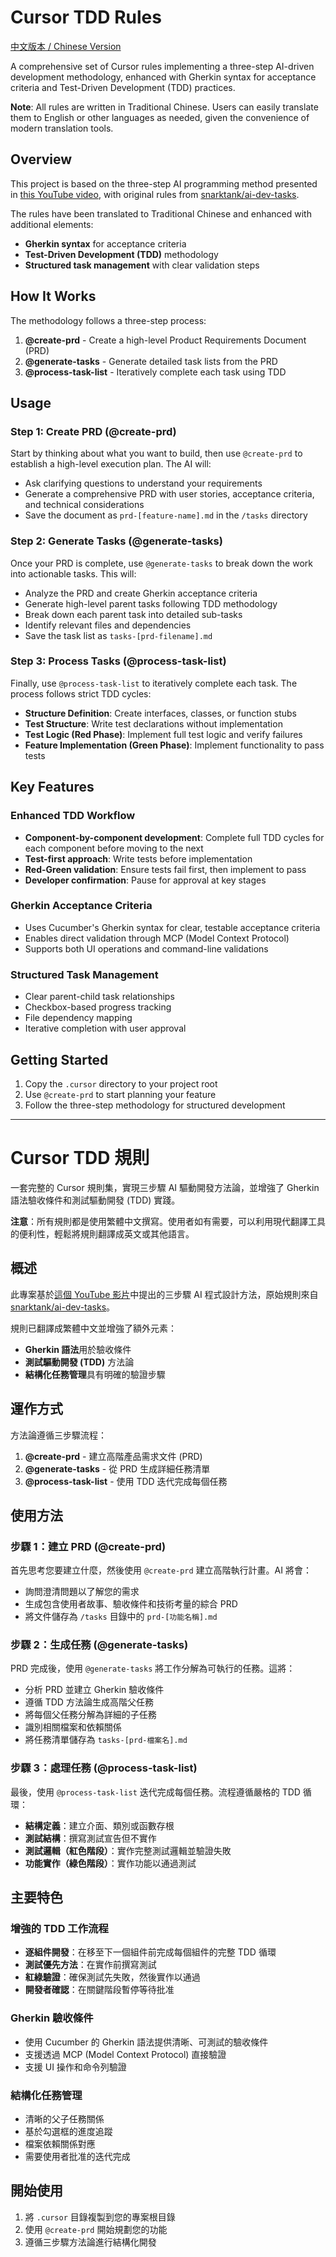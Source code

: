# Cursor TDD Rules

[中文版本 / Chinese Version](#cursor-tdd-規則)

A comprehensive set of Cursor rules implementing a three-step AI-driven development methodology, enhanced with Gherkin syntax for acceptance criteria and Test-Driven Development (TDD) practices.

**Note**: All rules are written in Traditional Chinese. Users can easily translate them to English or other languages as needed, given the convenience of modern translation tools.

## Overview

This project is based on the three-step AI programming method presented in [this YouTube video](https://youtu.be/fD4ktSkNCw4?si=nhYH28nSIT3PUONj), with original rules from [snarktank/ai-dev-tasks](https://github.com/snarktank/ai-dev-tasks).

The rules have been translated to Traditional Chinese and enhanced with additional elements:
- **Gherkin syntax** for acceptance criteria
- **Test-Driven Development (TDD)** methodology
- **Structured task management** with clear validation steps

## How It Works

The methodology follows a three-step process:

1. **@create-prd** - Create a high-level Product Requirements Document (PRD)
2. **@generate-tasks** - Generate detailed task lists from the PRD
3. **@process-task-list** - Iteratively complete each task using TDD

## Usage

### Step 1: Create PRD (@create-prd)
Start by thinking about what you want to build, then use `@create-prd` to establish a high-level execution plan. The AI will:
- Ask clarifying questions to understand your requirements
- Generate a comprehensive PRD with user stories, acceptance criteria, and technical considerations
- Save the document as `prd-[feature-name].md` in the `/tasks` directory

### Step 2: Generate Tasks (@generate-tasks)
Once your PRD is complete, use `@generate-tasks` to break down the work into actionable tasks. This will:
- Analyze the PRD and create Gherkin acceptance criteria
- Generate high-level parent tasks following TDD methodology
- Break down each parent task into detailed sub-tasks
- Identify relevant files and dependencies
- Save the task list as `tasks-[prd-filename].md`

### Step 3: Process Tasks (@process-task-list)
Finally, use `@process-task-list` to iteratively complete each task. The process follows strict TDD cycles:
- **Structure Definition**: Create interfaces, classes, or function stubs
- **Test Structure**: Write test declarations without implementation
- **Test Logic (Red Phase)**: Implement full test logic and verify failures
- **Feature Implementation (Green Phase)**: Implement functionality to pass tests

## Key Features

### Enhanced TDD Workflow
- **Component-by-component development**: Complete full TDD cycles for each component before moving to the next
- **Test-first approach**: Write tests before implementation
- **Red-Green validation**: Ensure tests fail first, then implement to pass
- **Developer confirmation**: Pause for approval at key stages

### Gherkin Acceptance Criteria
- Uses Cucumber's Gherkin syntax for clear, testable acceptance criteria
- Enables direct validation through MCP (Model Context Protocol)
- Supports both UI operations and command-line validations

### Structured Task Management
- Clear parent-child task relationships
- Checkbox-based progress tracking
- File dependency mapping
- Iterative completion with user approval

## Getting Started

1. Copy the `.cursor` directory to your project root
2. Use `@create-prd` to start planning your feature
3. Follow the three-step methodology for structured development

---

# Cursor TDD 規則

一套完整的 Cursor 規則集，實現三步驟 AI 驅動開發方法論，並增強了 Gherkin 語法驗收條件和測試驅動開發 (TDD) 實踐。

**注意**：所有規則都是使用繁體中文撰寫。使用者如有需要，可以利用現代翻譯工具的便利性，輕鬆將規則翻譯成英文或其他語言。

## 概述

此專案基於[這個 YouTube 影片](https://youtu.be/fD4ktSkNCw4?si=nhYH28nSIT3PUONj)中提出的三步驟 AI 程式設計方法，原始規則來自 [snarktank/ai-dev-tasks](https://github.com/snarktank/ai-dev-tasks)。

規則已翻譯成繁體中文並增強了額外元素：
- **Gherkin 語法**用於驗收條件
- **測試驅動開發 (TDD)** 方法論
- **結構化任務管理**具有明確的驗證步驟

## 運作方式

方法論遵循三步驟流程：

1. **@create-prd** - 建立高階產品需求文件 (PRD)
2. **@generate-tasks** - 從 PRD 生成詳細任務清單
3. **@process-task-list** - 使用 TDD 迭代完成每個任務

## 使用方法

### 步驟 1：建立 PRD (@create-prd)
首先思考您要建立什麼，然後使用 `@create-prd` 建立高階執行計畫。AI 將會：
- 詢問澄清問題以了解您的需求
- 生成包含使用者故事、驗收條件和技術考量的綜合 PRD
- 將文件儲存為 `/tasks` 目錄中的 `prd-[功能名稱].md`

### 步驟 2：生成任務 (@generate-tasks)
PRD 完成後，使用 `@generate-tasks` 將工作分解為可執行的任務。這將：
- 分析 PRD 並建立 Gherkin 驗收條件
- 遵循 TDD 方法論生成高階父任務
- 將每個父任務分解為詳細的子任務
- 識別相關檔案和依賴關係
- 將任務清單儲存為 `tasks-[prd-檔案名].md`

### 步驟 3：處理任務 (@process-task-list)
最後，使用 `@process-task-list` 迭代完成每個任務。流程遵循嚴格的 TDD 循環：
- **結構定義**：建立介面、類別或函數存根
- **測試結構**：撰寫測試宣告但不實作
- **測試邏輯（紅色階段）**：實作完整測試邏輯並驗證失敗
- **功能實作（綠色階段）**：實作功能以通過測試

## 主要特色

### 增強的 TDD 工作流程
- **逐組件開發**：在移至下一個組件前完成每個組件的完整 TDD 循環
- **測試優先方法**：在實作前撰寫測試
- **紅綠驗證**：確保測試先失敗，然後實作以通過
- **開發者確認**：在關鍵階段暫停等待批准

### Gherkin 驗收條件
- 使用 Cucumber 的 Gherkin 語法提供清晰、可測試的驗收條件
- 支援透過 MCP (Model Context Protocol) 直接驗證
- 支援 UI 操作和命令列驗證

### 結構化任務管理
- 清晰的父子任務關係
- 基於勾選框的進度追蹤
- 檔案依賴關係對應
- 需要使用者批准的迭代完成

## 開始使用

1. 將 `.cursor` 目錄複製到您的專案根目錄
2. 使用 `@create-prd` 開始規劃您的功能
3. 遵循三步驟方法論進行結構化開發
